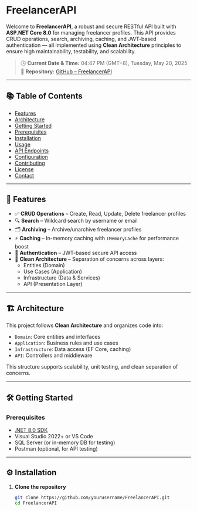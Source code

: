 # FreelancerAPI

Welcome to **FreelancerAPI**, a robust and secure RESTful API built with **ASP.NET Core 8.0** for managing freelancer profiles. This API provides CRUD operations, search, archiving, caching, and JWT-based authentication — all implemented using **Clean Architecture** principles to ensure high maintainability, testability, and scalability.

> 🕓 **Current Date & Time:** 04:47 PM (GMT+8), Tuesday, May 20, 2025  
> 🔗 **Repository:** [GitHub – FreelancerAPI](https://github.com/yourusername/FreelancerAPI)

---

## 📚 Table of Contents

- [Features](#features)
- [Architecture](#architecture)
- [Getting Started](#getting-started)
- [Prerequisites](#prerequisites)
- [Installation](#installation)
- [Usage](#usage)
- [API Endpoints](#api-endpoints)
- [Configuration](#configuration)
- [Contributing](#contributing)
- [License](#license)
- [Contact](#contact)

---

## 🚀 Features

- ✅ **CRUD Operations** – Create, Read, Update, Delete freelancer profiles
- 🔍 **Search** – Wildcard search by username or email
- 🗂️ **Archiving** – Archive/unarchive freelancer profiles
- ⚡ **Caching** – In-memory caching with `IMemoryCache` for performance boost
- 🔐 **Authentication** – JWT-based secure API access
- 🧱 **Clean Architecture** – Separation of concerns across layers:
  - Entities (Domain)
  - Use Cases (Application)
  - Infrastructure (Data & Services)
  - API (Presentation Layer)

---

## 🏗️ Architecture

This project follows **Clean Architecture** and organizes code into:
- `Domain`: Core entities and interfaces
- `Application`: Business rules and use cases
- `Infrastructure`: Data access (EF Core, caching)
- `API`: Controllers and middleware

This structure supports scalability, unit testing, and clean separation of concerns.

---

## 🛠️ Getting Started

### Prerequisites
- [.NET 8.0 SDK](https://dotnet.microsoft.com/download)
- Visual Studio 2022+ or VS Code
- SQL Server (or in-memory DB for testing)
- Postman (optional, for API testing)

---

## ⚙️ Installation

1. **Clone the repository**
   ```bash
   git clone https://github.com/yourusername/FreelancerAPI.git
   cd FreelancerAPI
